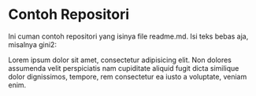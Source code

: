 # Contoh Repositori

Ini cuman contoh repositori yang isinya file readme.md. Isi teks bebas aja, misalnya gini2:

Lorem ipsum dolor sit amet, consectetur adipisicing elit. Non dolores assumenda velit perspiciatis nam cupiditate aliquid fugit dicta similique dolor dignissimos, tempore, rem consectetur ea iusto a voluptate, veniam enim.
